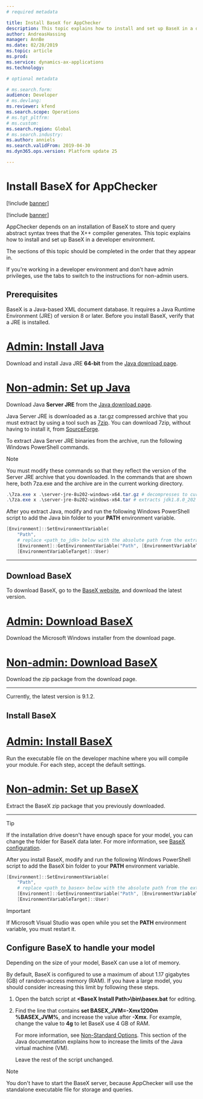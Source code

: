 ```yaml
---
# required metadata

title: Install BaseX for AppChecker
description: This topic explains how to install and set up BaseX in a developer environment.
author: AndreasHassing
manager: AnnBe
ms.date: 02/28/2019
ms.topic: article
ms.prod: 
ms.service: dynamics-ax-applications
ms.technology: 

# optional metadata

# ms.search.form:  
audience: Developer
# ms.devlang: 
ms.reviewer: kfend
ms.search.scope: Operations
# ms.tgt_pltfrm: 
# ms.custom: 
ms.search.region: Global
# ms.search.industry: 
ms.author: anniels
ms.search.validFrom: 2019-04-30
ms.dyn365.ops.version: Platform update 25

---
```


# Install BaseX for AppChecker

[!include [banner](../includes/banner.md)]

[!include [banner](../includes/preview-banner.md)]

AppChecker depends on an installation of BaseX to store and query abstract syntax trees that the X++ compiler generates. This topic explains how to install and set up BaseX in a developer environment.

The sections of this topic should be completed in the order that they appear in.

If you're working in a developer environment and don't have admin privileges, use the tabs to switch to the instructions for non-admin users.

## Prerequisites

BaseX is a Java-based XML document database. It requires a Java Runtime Environment (JRE) of version 8 or later. Before you install BaseX, verify that a JRE is installed.

# [Admin: Install Java](#tab/admin)

Download and install Java JRE **64-bit** from the [Java download page](https://aka.ms/getjava).

# [Non-admin: Set up Java](#tab/non-admin)

Download Java **Server JRE** from the [Java download page](https://www.oracle.com/technetwork/java/javase/downloads/index.html).

Java Server JRE is downloaded as a .tar.gz compressed archive that you must extract by using a tool such as [7zip](https://www.7-zip.org/download.html). You can download 7zip, without having to install it, from [SourceForge](https://sourceforge.net/projects/sevenzip/files/7-Zip/9.20/7za920.zip/download).

To extract Java Server JRE binaries from the archive, run the following Windows PowerShell commands.

> [!NOTE]
> You must modify these commands so that they reflect the version of the Server JRE archive that you downloaded. In the commands that are shown here, both 7za.exe and the archive are in the current working directory.

```powershell
.\7za.exe x .\server-jre-8u202-windows-x64.tar.gz # decompresses to current working directory
.\7za.exe x .\server-jre-8u202-windows-x64.tar # extracts jdk1.8.0_202 to current working directory
```

After you extract Java, modify and run the following Windows PowerShell script to add the Java bin folder to your **PATH** environment variable.

```powershell
[Environment]::SetEnvironmentVariable(
    "Path",
    # replace <path_to_jdk> below with the absolute path from the extracted jdk above
    [Environment]::GetEnvironmentVariable("Path", [EnvironmentVariableTarget]::User) + ";<path_to_jdk>\bin\",
    [EnvironmentVariableTarget]::User)
```

---

## Download BaseX

To download BaseX, go to the [BaseX website](http://basex.org/download/), and download the latest version.

# [Admin: Download BaseX](#tab/admin)

Download the Microsoft Windows installer from the download page.

# [Non-admin: Download BaseX](#tab/non-admin)

Download the zip package from the download page.

---

Currently, the latest version is 9.1.2.

## Install BaseX

# [Admin: Install BaseX](#tab/admin)

Run the executable file on the developer machine where you will compile your module. For each step, accept the default settings.

# [Non-admin: Set up BaseX](#tab/non-admin)

Extract the BaseX zip package that you previously downloaded.

---

> [!TIP]
> If the installation drive doesn't have enough space for your model, you can change the folder for BaseX data later. For more information, see [BaseX configuration](http://docs.basex.org/wiki/Configuration#Database_Directory).

After you install BaseX, modify and run the following Windows PowerShell script to add the BaseX bin folder to your **PATH** environment variable.

```powershell
[Environment]::SetEnvironmentVariable(
    "Path",
    # replace <path_to_basex> below with the absolute path from the extracted basex zip package above
    [Environment]::GetEnvironmentVariable("Path", [EnvironmentVariableTarget]::User) + ";<path_to_basex>\bin\",
    [EnvironmentVariableTarget]::User)
```

> [!IMPORTANT]
> If Microsoft Visual Studio was open while you set the **PATH** environment variable, you must restart it.

## Configure BaseX to handle your model

Depending on the size of your model, BaseX can use a lot of memory.

By default, BaseX is configured to use a maximum of about 1.17 gigabytes (GB) of random-access memory (RAM). If you have a large model, you should consider increasing this limit by following these steps.

1. Open the batch script at **\<BaseX Install Path\>\\bin\\basex.bat** for editing.
2. Find the line that contains **set BASEX\_JVM=-Xmx1200m %BASEX\_JVM%**, and increase the value after **-Xmx**. For example, change the value to **4g** to let BaseX use 4 GB of RAM.

    For more information, see [Non-Standard Options](https://docs.oracle.com/javase/8/docs/technotes/tools/windows/java.html#BABHDABI). This section of the Java documentation explains how to increase the limits of the Java virtual machine (VM).

    Leave the rest of the script unchanged.

> [!NOTE]
> You don't have to start the BaseX server, because AppChecker will use the standalone executable file for storage and queries.

